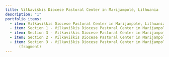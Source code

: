 ```yaml
---
title: Vilkaviškis Diocese Pastoral Center in Marijampolė, Lithuania
description: "1"
portfolio_items:
  - item: Vilkaviškis Diocese Pastoral Center in Marijampolė, Lithuania (interior)
  - item: Section 1 - Vilkaviškis Diocese Pastoral Center in Marijampolė, Lithuania
  - item: Section 3 - Vilkaviškis Diocese Pastoral Center in Marijampolė, Lithuania
  - item: Section 2 - Vilkaviškis Diocese Pastoral Center in Marijampolė, Lithuania
  - item: Section 3 - Vilkaviškis Diocese Pastoral Center in Marijampolė, Lithuania
      (fragment)
---
```

